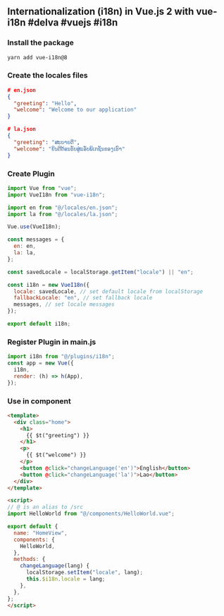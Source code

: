## Internationalization (i18n) in Vue.js 2 with vue-i18n #delva #vuejs #i18n

### Install the package
```bash
yarn add vue-i18n@8
```

### Create the locales files 
```json
# en.json
{
  "greeting": "Hello",
  "welcome": "Welcome to our application"
}

# la.json
{
  "greeting": "ສະບາຍດີ",
  "welcome": "ຍິນດີຕ້ອນຮັບສູ່ແອັບພິເກຊັນຂອງເຮົາ"
}

```

### Create Plugin
```js
import Vue from "vue";
import VueI18n from "vue-i18n";

import en from "@/locales/en.json";
import la from "@/locales/la.json";

Vue.use(VueI18n);

const messages = {
  en: en,
  la: la,
};

const savedLocale = localStorage.getItem("locale") || "en";

const i18n = new VueI18n({
  locale: savedLocale, // set default locale from localStorage
  fallbackLocale: "en", // set fallback locale
  messages, // set locale messages
});

export default i18n;

```
### Register Plugin in main.js
```js
import i18n from "@/plugins/i18n";
const app = new Vue({
  i18n,
  render: (h) => h(App),
});
```
### Use in component
```html
<template>
  <div class="home">
    <h1>
      {{ $t("greeting") }}
    </h1>
    <p>
      {{ $t("welcome") }}
    </p>
    <button @click="changeLanguage('en')">English</button>
    <button @click="changeLanguage('la')">Lao</button>
  </div>
</template>

<script>
// @ is an alias to /src
import HelloWorld from "@/components/HelloWorld.vue";

export default {
  name: "HomeView",
  components: {
    HelloWorld,
  },
  methods: {
    changeLanguage(lang) {
      localStorage.setItem("locale", lang);
      this.$i18n.locale = lang;
    },
  },
};
</script>
```
